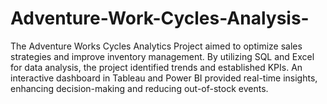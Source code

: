 # Adventure-Work-Cycles-Analysis-
The Adventure Works Cycles Analytics Project aimed to optimize sales strategies and improve inventory management. By utilizing SQL and Excel for data analysis, the project identified trends and established KPIs. An interactive dashboard in Tableau and Power BI provided real-time insights, enhancing decision-making and reducing out-of-stock events.

